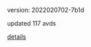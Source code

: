 version: 2022020702-7b1d

updated 117 avds

[details](https://github.com/0x74f917491bfa7ebfa379/ali_avd_db/blob/master/change_log/2022/02/07/02/7b1d.txt)